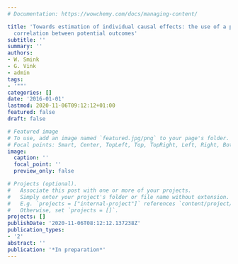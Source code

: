 ```yaml
---
# Documentation: https://wowchemy.com/docs/managing-content/

title: 'Towards estimation of individual causal effects: the use of a prior for the
  correlation between potential outcomes'
subtitle: ''
summary: ''
authors:
- W. Smink
- G. Vink
- admin
tags:
- '""'
categories: []
date: '2016-01-01'
lastmod: 2020-11-06T09:12:12+01:00
featured: false
draft: false

# Featured image
# To use, add an image named `featured.jpg/png` to your page's folder.
# Focal points: Smart, Center, TopLeft, Top, TopRight, Left, Right, BottomLeft, Bottom, BottomRight.
image:
  caption: ''
  focal_point: ''
  preview_only: false

# Projects (optional).
#   Associate this post with one or more of your projects.
#   Simply enter your project's folder or file name without extension.
#   E.g. `projects = ["internal-project"]` references `content/project/deep-learning/index.md`.
#   Otherwise, set `projects = []`.
projects: []
publishDate: '2020-11-06T08:12:12.137238Z'
publication_types:
- '2'
abstract: ''
publication: '*In preparation*'
---
```

